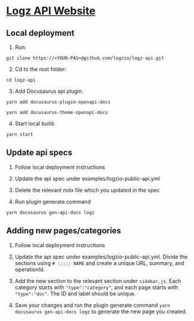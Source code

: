 # [Logz API Website](https://api-docs.logz.io/docs/logz/logz-io-api)

## Local deployment
1. Run:

```
git clone https://<YOUR-PAS>@github.com/logzio/logz-api.git
```

2. Cd to the root folder:

```
cd logz-api
```

3. Add Docusaurus api plugin:

```
yarn add docusaurus-plugin-openapi-docs
```

```
yarn add docusaurus-theme-openapi-docs
```

4. Start local build:

```
yarn start
```

## Update api specs
1. Follow local deployment instructions

2. Update the api spec under examples/logzio-public-api.yml

3. Delete the relevant mdx file which you updated in the spec

4. Run plugin generate command

```
yarn docusaurus gen-api-docs logz
```

## Adding new pages/categories
1. Follow local deployment instructions

2. Update the api spec under examples/logzio-public-api.yml. Divide the sections using `# ::::: NAME` and create a unique URL, summary, and operationId.

3. Add the new section to the relevant section under `sidebar.js`. Each category starts with `"type":"category"`, and each page starts with `"type":"doc"`. The ID and label should be unique.

4. Save your changes and run the plugin generate command `yarn docusaurus gen-api-docs logz` to generate the new page you created.
